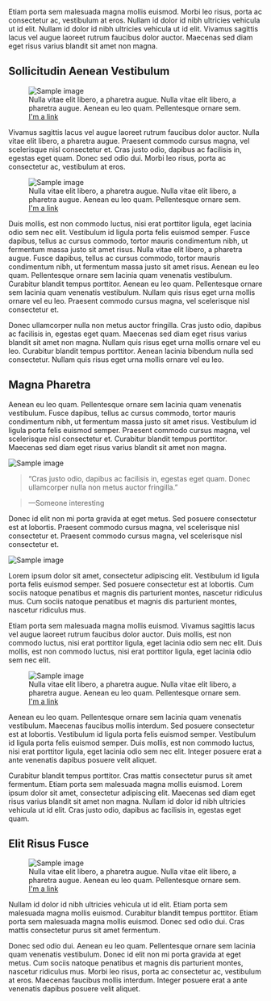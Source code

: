 Etiam porta sem malesuada magna mollis euismod. Morbi leo risus, porta ac consectetur ac, vestibulum at eros. Nullam id dolor id nibh ultricies vehicula ut id elit. Nullam id dolor id nibh ultricies vehicula ut id elit. Vivamus sagittis lacus vel augue laoreet rutrum faucibus dolor auctor. Maecenas sed diam eget risus varius blandit sit amet non magna.

## Sollicitudin Aenean Vestibulum

<figure>
  <img src="http://farm3.staticflickr.com/2884/9093365945_460abbf239_b.jpg" alt="Sample image">
  <figcaption>Nulla vitae elit libero, a pharetra augue. Nulla vitae elit libero, a pharetra augue. Aenean eu leo quam. Pellentesque ornare sem. <a href="http://rosshj.com/">I'm a link</a></figcaption>
</figure>

Vivamus sagittis lacus vel augue laoreet rutrum faucibus dolor auctor. Nulla vitae elit libero, a pharetra augue. Praesent commodo cursus magna, vel scelerisque nisl consectetur et. Cras justo odio, dapibus ac facilisis in, egestas eget quam. Donec sed odio dui. Morbi leo risus, porta ac consectetur ac, vestibulum at eros.

<figure class="right">
  <img src="http://farm8.staticflickr.com/7303/9093393921_c71fcb218c_b.jpg" alt="Sample image">
  <figcaption>Nulla vitae elit libero, a pharetra augue. Nulla vitae elit libero, a pharetra augue. Aenean eu leo quam. Pellentesque ornare sem. <a href="http://rosshj.com/">I'm a link</a></figcaption>
</figure>

Duis mollis, est non commodo luctus, nisi erat porttitor ligula, eget lacinia odio sem nec elit. Vestibulum id ligula porta felis euismod semper. Fusce dapibus, tellus ac cursus commodo, tortor mauris condimentum nibh, ut fermentum massa justo sit amet risus. Nulla vitae elit libero, a pharetra augue. Fusce dapibus, tellus ac cursus commodo, tortor mauris condimentum nibh, ut fermentum massa justo sit amet risus. Aenean eu leo quam. Pellentesque ornare sem lacinia quam venenatis vestibulum. Curabitur blandit tempus porttitor. Aenean eu leo quam. Pellentesque ornare sem lacinia quam venenatis vestibulum. Nullam quis risus eget urna mollis ornare vel eu leo. Praesent commodo cursus magna, vel scelerisque nisl consectetur et.

Donec ullamcorper nulla non metus auctor fringilla. Cras justo odio, dapibus ac facilisis in, egestas eget quam. Maecenas sed diam eget risus varius blandit sit amet non magna. Nullam quis risus eget urna mollis ornare vel eu leo. Curabitur blandit tempus porttitor. Aenean lacinia bibendum nulla sed consectetur. Nullam quis risus eget urna mollis ornare vel eu leo.

## Magna Pharetra

Aenean eu leo quam. Pellentesque ornare sem lacinia quam venenatis vestibulum. Fusce dapibus, tellus ac cursus commodo, tortor mauris condimentum nibh, ut fermentum massa justo sit amet risus. Vestibulum id ligula porta felis euismod semper. Praesent commodo cursus magna, vel scelerisque nisl consectetur et. Curabitur blandit tempus porttitor. Maecenas sed diam eget risus varius blandit sit amet non magna.

![Sample image](http://farm6.staticflickr.com/5325/9093313309_b977c1737e_b.jpg)

> “Cras justo odio, dapibus ac facilisis in, egestas eget quam. Donec ullamcorper nulla non metus auctor fringilla.”

> —Someone interesting

Donec id elit non mi porta gravida at eget metus. Sed posuere consectetur est at lobortis. Praesent commodo cursus magna, vel scelerisque nisl consectetur et. Praesent commodo cursus magna, vel scelerisque nisl consectetur et.

<img src="http://farm4.staticflickr.com/3708/9093384875_9d8817de9f_b.jpg" alt="Sample image" class="left">

Lorem ipsum dolor sit amet, consectetur adipiscing elit. Vestibulum id ligula porta felis euismod semper. Sed posuere consectetur est at lobortis. Cum sociis natoque penatibus et magnis dis parturient montes, nascetur ridiculus mus. Cum sociis natoque penatibus et magnis dis parturient montes, nascetur ridiculus mus.

Etiam porta sem malesuada magna mollis euismod. Vivamus sagittis lacus vel augue laoreet rutrum faucibus dolor auctor. Duis mollis, est non commodo luctus, nisi erat porttitor ligula, eget lacinia odio sem nec elit. Duis mollis, est non commodo luctus, nisi erat porttitor ligula, eget lacinia odio sem nec elit.

<figure class="right">
  <img src="http://farm8.staticflickr.com/7316/9095545658_02ff0e4c0f_b.jpg" alt="Sample image">
  <figcaption>Nulla vitae elit libero, a pharetra augue. Nulla vitae elit libero, a pharetra augue. Aenean eu leo quam. Pellentesque ornare sem. <a href="http://rosshj.com/">I'm a link</a></figcaption>
</figure>

Aenean eu leo quam. Pellentesque ornare sem lacinia quam venenatis vestibulum. Maecenas faucibus mollis interdum. Sed posuere consectetur est at lobortis. Vestibulum id ligula porta felis euismod semper. Vestibulum id ligula porta felis euismod semper. Duis mollis, est non commodo luctus, nisi erat porttitor ligula, eget lacinia odio sem nec elit. Integer posuere erat a ante venenatis dapibus posuere velit aliquet.

Curabitur blandit tempus porttitor. Cras mattis consectetur purus sit amet fermentum. Etiam porta sem malesuada magna mollis euismod. Lorem ipsum dolor sit amet, consectetur adipiscing elit. Maecenas sed diam eget risus varius blandit sit amet non magna. Nullam id dolor id nibh ultricies vehicula ut id elit. Cras justo odio, dapibus ac facilisis in, egestas eget quam.

## Elit Risus Fusce

<figure>
  <img src="http://farm6.staticflickr.com/5462/9095584074_b18489798b_b.jpg" alt="Sample image">
  <figcaption>Nulla vitae elit libero, a pharetra augue. Nulla vitae elit libero, a pharetra augue. Aenean eu leo quam. Pellentesque ornare sem. <a href="http://rosshj.com/">I'm a link</a></figcaption>
</figure>

Nullam id dolor id nibh ultricies vehicula ut id elit. Etiam porta sem malesuada magna mollis euismod. Curabitur blandit tempus porttitor. Etiam porta sem malesuada magna mollis euismod. Donec sed odio dui. Cras mattis consectetur purus sit amet fermentum.

Donec sed odio dui. Aenean eu leo quam. Pellentesque ornare sem lacinia quam venenatis vestibulum. Donec id elit non mi porta gravida at eget metus. Cum sociis natoque penatibus et magnis dis parturient montes, nascetur ridiculus mus. Morbi leo risus, porta ac consectetur ac, vestibulum at eros. Maecenas faucibus mollis interdum. Integer posuere erat a ante venenatis dapibus posuere velit aliquet.